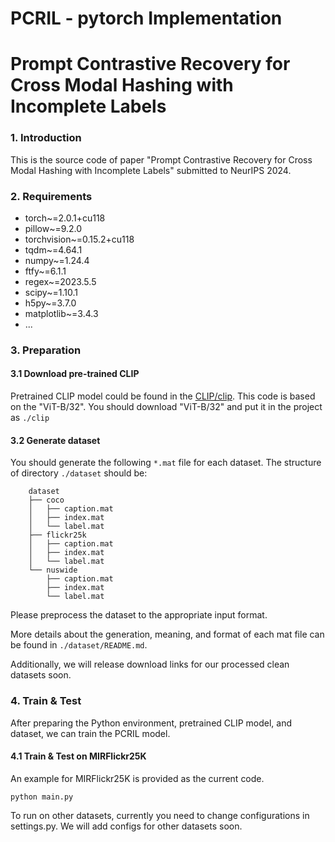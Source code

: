 # PCRIL - pytorch Implementation
# Prompt Contrastive Recovery for Cross Modal Hashing with Incomplete Labels

### 1. Introduction

This is the source code of paper "Prompt Contrastive Recovery for Cross Modal Hashing with Incomplete Labels" submitted to NeurIPS 2024.

### 2. Requirements

- torch~=2.0.1+cu118
- pillow~=9.2.0
- torchvision~=0.15.2+cu118
- tqdm~=4.64.1
- numpy~=1.24.4
- ftfy~=6.1.1
- regex~=2023.5.5
- scipy~=1.10.1
- h5py~=3.7.0
- matplotlib~=3.4.3
- ...

### 3. Preparation

#### 3.1 Download pre-trained CLIP

Pretrained CLIP model could be found in the [CLIP/clip](https://github.com/openai/CLIP/blob/main/clip). 
This code is based on the "ViT-B/32". 
You should download "ViT-B/32" and put it in the project as `./clip`

#### 3.2 Generate dataset

You should generate the following `*.mat` file for each dataset. The structure of directory `./dataset` should be:
```
    dataset
    ├── coco
    │   ├── caption.mat 
    │   ├── index.mat
    │   └── label.mat 
    ├── flickr25k
    │   ├── caption.mat
    │   ├── index.mat
    │   └── label.mat
    └── nuswide
        ├── caption.mat
        ├── index.mat 
        └── label.mat
```

Please preprocess the dataset to the appropriate input format.

More details about the generation, meaning, and format of each mat file can be found in `./dataset/README.md`.

Additionally, we will release download links for our processed clean datasets soon.

### 4. Train & Test

After preparing the Python environment, pretrained CLIP model, and dataset, we can train the PCRIL model.
#### 4.1 Train & Test on MIRFlickr25K
An example for MIRFlickr25K is provided as the current code.
``` 
python main.py
```
To run on other datasets, currently you need to change configurations in settings.py.
We will add configs for other datasets soon.

